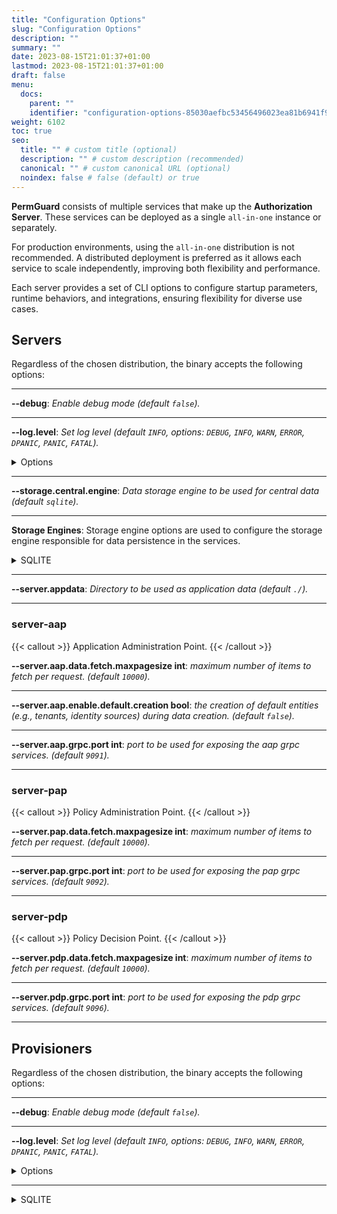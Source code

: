 ```yaml
---
title: "Configuration Options"
slug: "Configuration Options"
description: ""
summary: ""
date: 2023-08-15T21:01:37+01:00
lastmod: 2023-08-15T21:01:37+01:00
draft: false
menu:
  docs:
    parent: ""
    identifier: "configuration-options-85030aefbc53456496023ea81b6941f9"
weight: 6102
toc: true
seo:
  title: "" # custom title (optional)
  description: "" # custom description (recommended)
  canonical: "" # custom canonical URL (optional)
  noindex: false # false (default) or true
---
```

**PermGuard** consists of multiple services that make up the **Authorization Server**. These services can be deployed as a single `all-in-one` instance or separately.

For production environments, using the `all-in-one` distribution is not recommended. A distributed deployment is preferred as it allows each service to scale independently, improving both flexibility and performance.

Each server provides a set of CLI options to configure startup parameters, runtime behaviors, and integrations, ensuring flexibility for diverse use cases.

## Servers

Regardless of the chosen distribution, the binary accepts the following options:

---
**--debug**: *Enable debug mode (default `false`).*

---
**--log.level**: *Set log level (default `INFO`, options: `DEBUG`, `INFO`, `WARN`, `ERROR`, `DPANIC`, `PANIC`, `FATAL`).*

<details>
  <summary>Options</summary>

| LEVEL     | MEANING                                                                                                          |
|-----------|------------------------------------------------------------------------------------------------------------------|
| DEBUG     | Debug logs are typically voluminous, and are usually disabled in production.                                     |
| INFO      | Info is the default logging priority.                                                                            |
| WARN      | Warn logs are more important than Info, but don't need individual human review.                                  |
| ERROR     | Error logs are high-priority. If an application is running smoothly, it shouldn't generate any error-level logs. |
| DPANIC    | DPanic logs are particularly important errors. In development the logger panics after writing the message.       |
| PANIC     | Panic logs a message, then panics.                                                                               |
| FATAL     | Fatal logs a message, then calls os.Exit(1).                                                                     |

</details>

---

**--storage.central.engine**: *Data storage engine to be used for central data (default `sqlite`).*

---

**Storage Engines**: Storage engine options are used to configure the storage engine responsible for data persistence in the services.

<details>
  <summary>SQLITE</summary>

**--storage.engine.sqlite.dbname**: *sqlite database name (default **permguard**).*

---

</details>

---

**--server.appdata**: *Directory to be used as application data (default `./`).*

---

### server-aap

{{< callout >}} Application Administration Point. {{< /callout >}}

**--server.aap.data.fetch.maxpagesize int**: *maximum number of items to fetch per request. (default `10000`).*

---

**--server.aap.enable.default.creation bool**: *the creation of default entities (e.g., tenants, identity sources) during data creation. (default `false`).*

---

**--server.aap.grpc.port int**: *port to be used for exposing the aap grpc services. (default `9091`).*

---

### server-pap

{{< callout >}} Policy Administration Point. {{< /callout >}}

**--server.pap.data.fetch.maxpagesize int**: *maximum number of items to fetch per request. (default `10000`).*

---

**--server.pap.grpc.port int**: *port to be used for exposing the pap grpc services. (default `9092`).*

---

### server-pdp

{{< callout >}} Policy Decision Point. {{< /callout >}}

**--server.pdp.data.fetch.maxpagesize int**: *maximum number of items to fetch per request. (default `10000`).*

---

**--server.pdp.grpc.port int**: *port to be used for exposing the pdp grpc services. (default `9096`).*

---

## Provisioners

Regardless of the chosen distribution, the binary accepts the following options:

---
**--debug**: *Enable debug mode (default `false`).*

---
**--log.level**: *Set log level (default `INFO`, options: `DEBUG`, `INFO`, `WARN`, `ERROR`, `DPANIC`, `PANIC`, `FATAL`).*

<details>
  <summary>Options</summary>

| LEVEL     | MEANING                                                                                                          |
|-----------|------------------------------------------------------------------------------------------------------------------|
| DEBUG     | Debug logs are typically voluminous, and are usually disabled in production.                                     |
| INFO      | Info is the default logging priority.                                                                            |
| WARN      | Warn logs are more important than Info, but don't need individual human review.                                  |
| ERROR     | Error logs are high-priority. If an application is running smoothly, it shouldn't generate any error-level logs. |
| DPANIC    | DPanic logs are particularly important errors. In development the logger panics after writing the message.       |
| PANIC     | Panic logs a message, then panics.                                                                               |
| FATAL     | Fatal logs a message, then calls os.Exit(1).                                                                     |

</details>

---

<details>
  <summary>SQLITE</summary>

**--storage.engine.sqlite.filepath**: *sqlite database file path (default `.`).*

---

</details>
